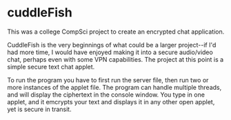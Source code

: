 # cuddleFish
This was a college CompSci project to create an encrypted chat application. 

CuddleFish is the very beginnings of what could be a larger project--if I'd had more time, 
I would have enjoyed making it into a secure audio/video chat, perhaps even with some VPN 
capabilities. The project at this point is a simple secure text chat applet.

To run the program you have to first run the server file, then run two or more instances of 
the applet file. The program can handle multiple threads, and will display the ciphertext in
the console window. You type in one applet, and it emcrypts your text and displays it in any 
other open applet, yet is secure in transit.
